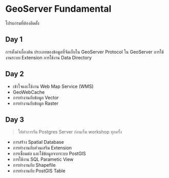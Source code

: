 
# GeoServer Fundamental

โปรแกรมที่ต้องติดตั้ง

## Day 1

การตั้งค่าเบื้องต้น
ประเภทของข้อมูลที่จัดเก็บใน GeoServer
Protocol ใน GeoServer
การใช้งานระบบ Extension
การใช้งาน Data Directory

## Day 2

- เข้าใจและใช้งาน Web Map Service (WMS)
- GeoWebCache
- การทำงานกับข้อมูล Vector
- การทำงานกับข้อมูล Raster

## Day 3

> ให้ทำการรัน Postgres Server ก่อนเริ่ม workshop ทุกครั้ง

- การสร้าง Spatial Database
- การทำงานกับส่วนเสริม Extension
- การเชื่อมต่อ และใช้ข้อมูลจากระบบ PostGIS
- การใช้งาน SQL Parametic View
- การทำงานกับ Shapefile
- การทำงานกับ PostGIS Table